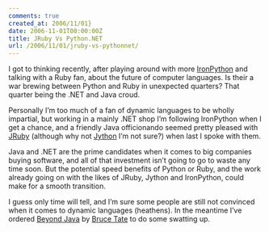 ```yaml
---
comments: true
created_at: 2006/11/01}
date: 2006-11-01T00:00:00Z
title: JRuby Vs Python.NET
url: /2006/11/01/jruby-vs-pythonnet/
---
```


<p>
I got to thinking recently, after playing around with more <a href="http://www.codeplex.com/Wiki/View.aspx?ProjectName=IronPython">IronPython</a> and talking with a Ruby fan, about the future of computer languages. Is their a war brewing between Python and Ruby in unexpected quarters? That quarter being the .NET and Java croud.

</p>
<p>
Personally I’m too much of a fan of dynamic languages to be wholly impartial, but working in a mainly .NET shop I’m following IronPython when I get a chance, and a friendly Java officionando seemed pretty pleased with <a href="http://jruby.codehaus.org/">JRuby</a> (although why not <a href="http://www.jython.org/Project/index.html">Jython</a> I’m not sure?) when last I spoke with them.

</p>
<p>
Java and .NET are the prime candidates when it comes to big companies buying software, and all of that investment isn’t going to go to waste any time soon. But the potential speed benefits of Python or Ruby, and the work already going on with the likes of JRuby, Jython and IronPython, could make for a smooth transition.

</p>
<p>
I guess only time will tell, and I’m sure some people are still not convinced when it comes to dynamic languages (heathens). In the meantime I’ve ordered <a href="http://www.amazon.co.uk/Beyond-Java-Bruce-Tate/dp/0596100949">Beyond Java</a> by <a href="http://weblogs.java.net/blog/batate/">Bruce Tate</a> to do some swatting up.

</p>
